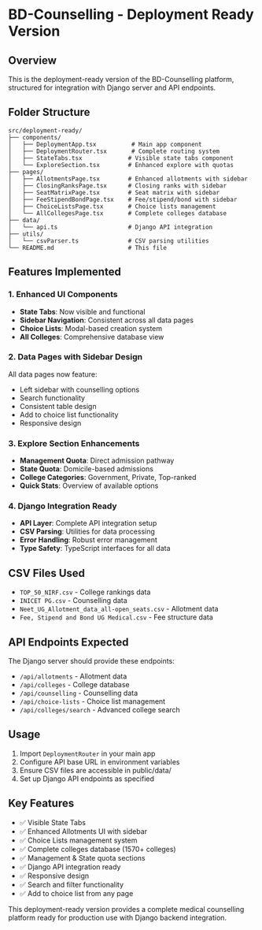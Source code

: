 # BD-Counselling - Deployment Ready Version

## Overview
This is the deployment-ready version of the BD-Counselling platform, structured for integration with Django server and API endpoints.

## Folder Structure

```
src/deployment-ready/
├── components/
│   ├── DeploymentApp.tsx          # Main app component
│   ├── DeploymentRouter.tsx       # Complete routing system
│   ├── StateTabs.tsx             # Visible state tabs component
│   └── ExploreSection.tsx        # Enhanced explore with quotas
├── pages/
│   ├── AllotmentsPage.tsx        # Enhanced allotments with sidebar
│   ├── ClosingRanksPage.tsx      # Closing ranks with sidebar
│   ├── SeatMatrixPage.tsx        # Seat matrix with sidebar
│   ├── FeeStipendBondPage.tsx    # Fee/stipend/bond with sidebar
│   ├── ChoiceListsPage.tsx       # Choice lists management
│   └── AllCollegesPage.tsx       # Complete colleges database
├── data/
│   └── api.ts                    # Django API integration
├── utils/
│   └── csvParser.ts              # CSV parsing utilities
└── README.md                     # This file
```

## Features Implemented

### 1. Enhanced UI Components
- **State Tabs**: Now visible and functional
- **Sidebar Navigation**: Consistent across all data pages
- **Choice Lists**: Modal-based creation system
- **All Colleges**: Comprehensive database view

### 2. Data Pages with Sidebar Design
All data pages now feature:
- Left sidebar with counselling options
- Search functionality
- Consistent table design
- Add to choice list functionality
- Responsive design

### 3. Explore Section Enhancements
- **Management Quota**: Direct admission pathway
- **State Quota**: Domicile-based admissions
- **College Categories**: Government, Private, Top-ranked
- **Quick Stats**: Overview of available options

### 4. Django Integration Ready
- **API Layer**: Complete API integration setup
- **CSV Parsing**: Utilities for data processing
- **Error Handling**: Robust error management
- **Type Safety**: TypeScript interfaces for all data

## CSV Files Used
- `TOP_50_NIRF.csv` - College rankings data
- `INICET PG.csv` - Counselling data
- `Neet_UG_Allotment_data_all-open_seats.csv` - Allotment data
- `Fee, Stipend and Bond UG Medical.csv` - Fee structure data

## API Endpoints Expected
The Django server should provide these endpoints:
- `/api/allotments` - Allotment data
- `/api/colleges` - College database
- `/api/counselling` - Counselling data
- `/api/choice-lists` - Choice list management
- `/api/colleges/search` - Advanced college search

## Usage
1. Import `DeploymentRouter` in your main app
2. Configure API base URL in environment variables
3. Ensure CSV files are accessible in public/data/
4. Set up Django API endpoints as specified

## Key Features
- ✅ Visible State Tabs
- ✅ Enhanced Allotments UI with sidebar
- ✅ Choice Lists management system
- ✅ Complete colleges database (1570+ colleges)
- ✅ Management & State quota sections
- ✅ Django API integration ready
- ✅ Responsive design
- ✅ Search and filter functionality
- ✅ Add to choice list from any page

This deployment-ready version provides a complete medical counselling platform ready for production use with Django backend integration.